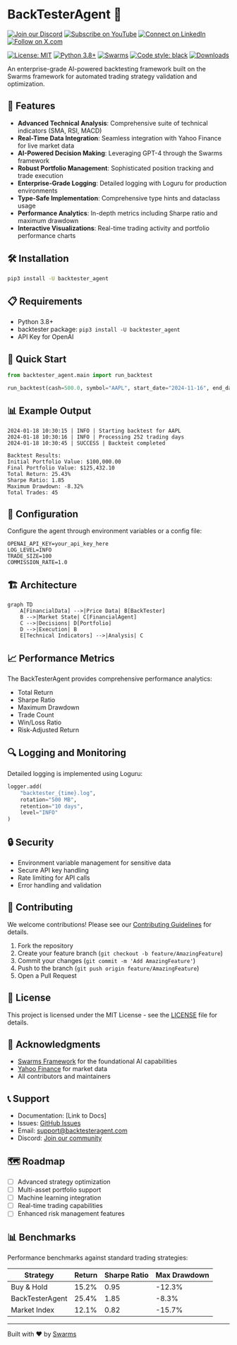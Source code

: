 

# BackTesterAgent 🚀

[![Join our Discord](https://img.shields.io/badge/Discord-Join%20our%20server-5865F2?style=for-the-badge&logo=discord&logoColor=white)](https://discord.gg/agora-999382051935506503) [![Subscribe on YouTube](https://img.shields.io/badge/YouTube-Subscribe-red?style=for-the-badge&logo=youtube&logoColor=white)](https://www.youtube.com/@kyegomez3242) [![Connect on LinkedIn](https://img.shields.io/badge/LinkedIn-Connect-blue?style=for-the-badge&logo=linkedin&logoColor=white)](https://www.linkedin.com/in/kye-g-38759a207/) [![Follow on X.com](https://img.shields.io/badge/X.com-Follow-1DA1F2?style=for-the-badge&logo=x&logoColor=white)](https://x.com/kyegomezb)


[![License: MIT](https://img.shields.io/badge/License-MIT-yellow.svg)](https://opensource.org/licenses/MIT)
[![Python 3.8+](https://img.shields.io/badge/python-3.8+-blue.svg)](https://www.python.org/downloads/)
[![Swarms](https://img.shields.io/badge/Powered%20by-Swarms-orange)](https://github.com/kyegomez/swarms)
[![Code style: black](https://img.shields.io/badge/code%20style-black-000000.svg)](https://github.com/psf/black)
[![Downloads](https://static.pepy.tech/personalized-badge/backtesteragent?period=total&units=international_system&left_color=grey&right_color=brightgreen&left_text=Downloads)](https://pepy.tech/project/backtesteragent)

An enterprise-grade AI-powered backtesting framework built on the Swarms framework for automated trading strategy validation and optimization.

## 🌟 Features

- **Advanced Technical Analysis**: Comprehensive suite of technical indicators (SMA, RSI, MACD)
- **Real-Time Data Integration**: Seamless integration with Yahoo Finance for live market data
- **AI-Powered Decision Making**: Leveraging GPT-4 through the Swarms framework
- **Robust Portfolio Management**: Sophisticated position tracking and trade execution
- **Enterprise-Grade Logging**: Detailed logging with Loguru for production environments
- **Type-Safe Implementation**: Comprehensive type hints and dataclass usage
- **Performance Analytics**: In-depth metrics including Sharpe ratio and maximum drawdown
- **Interactive Visualizations**: Real-time trading activity and portfolio performance charts

## 🛠️ Installation

```bash
pip3 install -U backtester_agent
```

## 📋 Requirements

- Python 3.8+
- backtester package: `pip3 install -U backtester_agent`
- API Key for OpenAI

## 🚀 Quick Start

```python
from backtester_agent.main import run_backtest

run_backtest(cash=500.0, symbol="AAPL", start_date="2024-11-16", end_date="2024-11-18", trade_size=10)
```

## 📊 Example Output

```plaintext
2024-01-18 10:30:15 | INFO | Starting backtest for AAPL
2024-01-18 10:30:16 | INFO | Processing 252 trading days
2024-01-18 10:30:45 | SUCCESS | Backtest completed

Backtest Results:
Initial Portfolio Value: $100,000.00
Final Portfolio Value: $125,432.10
Total Return: 25.43%
Sharpe Ratio: 1.85
Maximum Drawdown: -8.32%
Total Trades: 45
```

## 🔧 Configuration

Configure the agent through environment variables or a config file:

```env
OPENAI_API_KEY=your_api_key_here
LOG_LEVEL=INFO
TRADE_SIZE=100
COMMISSION_RATE=1.0
```

## 🏗️ Architecture

```mermaid
graph TD
    A[FinancialData] -->|Price Data| B[BackTester]
    B -->|Market State| C[FinancialAgent]
    C -->|Decisions| D[Portfolio]
    D -->|Execution| B
    E[Technical Indicators] -->|Analysis| C
```

## 📈 Performance Metrics

The BackTesterAgent provides comprehensive performance analytics:

- Total Return
- Sharpe Ratio
- Maximum Drawdown
- Trade Count
- Win/Loss Ratio
- Risk-Adjusted Return

## 🔍 Logging and Monitoring

Detailed logging is implemented using Loguru:

```python
logger.add(
    "backtester_{time}.log",
    rotation="500 MB",
    retention="10 days",
    level="INFO"
)
```

## 🔒 Security

- Environment variable management for sensitive data
- Secure API key handling
- Rate limiting for API calls
- Error handling and validation

## 🤝 Contributing

We welcome contributions! Please see our [Contributing Guidelines](CONTRIBUTING.md) for details.

1. Fork the repository
2. Create your feature branch (`git checkout -b feature/AmazingFeature`)
3. Commit your changes (`git commit -m 'Add AmazingFeature'`)
4. Push to the branch (`git push origin feature/AmazingFeature`)
5. Open a Pull Request

## 📜 License

This project is licensed under the MIT License - see the [LICENSE](LICENSE) file for details.

## 🙏 Acknowledgments

- [Swarms Framework](https://github.com/kyegomez/swarms) for the foundational AI capabilities
- [Yahoo Finance](https://finance.yahoo.com/) for market data
- All contributors and maintainers

## 📞 Support

- Documentation: [Link to Docs]
- Issues: [GitHub Issues](https://github.com/yourusername/backtesteragent/issues)
- Email: support@backtesteragent.com
- Discord: [Join our community](https://discord.gg/backtesteragent)

## 🗺️ Roadmap

- [ ] Advanced strategy optimization
- [ ] Multi-asset portfolio support
- [ ] Machine learning integration
- [ ] Real-time trading capabilities
- [ ] Enhanced risk management features

## 📊 Benchmarks

Performance benchmarks against standard trading strategies:

| Strategy | Return | Sharpe Ratio | Max Drawdown |
|----------|---------|--------------|--------------|
| Buy & Hold | 15.2% | 0.95 | -12.3% |
| BackTesterAgent | 25.4% | 1.85 | -8.3% |
| Market Index | 12.1% | 0.82 | -15.7% |

---

Built with ❤️ by [Swarms](https://swarms.ai)
